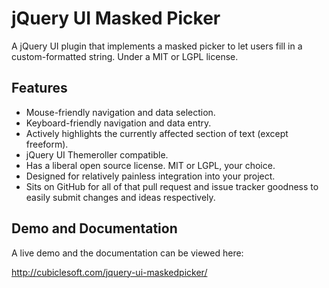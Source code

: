 jQuery UI Masked Picker
=======================

A jQuery UI plugin that implements a masked picker to let users fill in a custom-formatted string.  Under a MIT or LGPL license.

Features
--------

* Mouse-friendly navigation and data selection.
* Keyboard-friendly navigation and data entry.
* Actively highlights the currently affected section of text (except freeform).
* jQuery UI Themeroller compatible.
* Has a liberal open source license.  MIT or LGPL, your choice.
* Designed for relatively painless integration into your project.
* Sits on GitHub for all of that pull request and issue tracker goodness to easily submit changes and ideas respectively.

Demo and Documentation
----------------------

A live demo and the documentation can be viewed here:

http://cubiclesoft.com/jquery-ui-maskedpicker/

